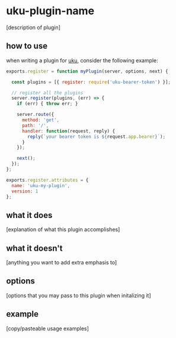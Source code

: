 # uku-plugin-name
[description of plugin]

## how to use
when writing a plugin for [uku](https://github.com/heroku/uku), consider the following example:

```js
exports.register = function myPlugin(server, options, next) {

  const plugins = [{ register: require('uku-bearer-token') }];

  // register all the plugins
  server.register(plugins, (err) => {
    if (err) { throw err; }

    server.route({
      method: 'get',
      path: '/',
      handler: function(request, reply) {
        reply(`your bearer token is ${request.app.bearer}`);
      }
    });

    next();
  });
};

exports.register.attributes = {
  name: 'uku-my-plugin',
  version: 1
};

```

## what it does
[explanation of what this plugin accomplishes]

## what it doesn't
[anything you want to add extra emphasis to]

## options
[options that you may pass to this plugin when initalizing it]

## example
[copy/pasteable usage examples]
